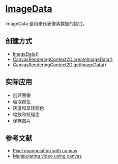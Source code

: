 # [ImageData](https://developer.mozilla.org/en-US/docs/Web/API/ImageData)

ImageData 是用来代表像素数据的接口。

## 创建方式

- [ImageData()](https://developer.mozilla.org/en-US/docs/Web/API/ImageData/ImageData#initializing_imagedata_with_an_array)
- [CanvasRenderingContext2D.createImageData()](https://developer.mozilla.org/en-US/docs/Web/API/CanvasRenderingContext2D/createImageData)
- [CanvasRenderingContext2D.getImageData()](https://developer.mozilla.org/en-US/docs/Web/API/CanvasRenderingContext2D/getImageData)

## 实际应用

- 创建图像
- 吸取颜色
- 灰度和反转颜色
- 缩放和抗锯齿
- 保存图片

## 参考文献

- [Pixel manipulation with canvas](https://developer.mozilla.org/en-US/docs/Web/API/Canvas_API/Tutorial/Pixel_manipulation_with_canvas)
- [Manipulating video using canvas](https://developer.mozilla.org/en-US/docs/Web/API/Canvas_API/Manipulating_video_using_canvas)
